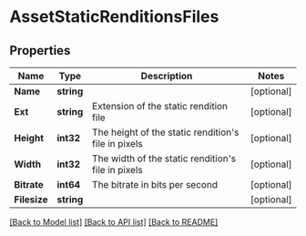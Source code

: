 # AssetStaticRenditionsFiles

## Properties
Name | Type | Description | Notes
------------ | ------------- | ------------- | -------------
**Name** | **string** |  | [optional] 
**Ext** | **string** | Extension of the static rendition file | [optional] 
**Height** | **int32** | The height of the static rendition&#39;s file in pixels | [optional] 
**Width** | **int32** | The width of the static rendition&#39;s file in pixels | [optional] 
**Bitrate** | **int64** | The bitrate in bits per second | [optional] 
**Filesize** | **string** |  | [optional] 

[[Back to Model list]](../README.md#documentation-for-models) [[Back to API list]](../README.md#documentation-for-api-endpoints) [[Back to README]](../README.md)


